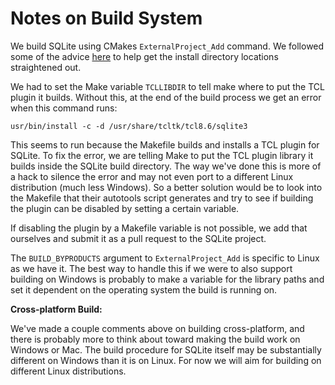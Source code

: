 # Notes on Build System

We build SQLite using CMakes `ExternalProject_Add` command. We
followed some of the advice [here](https://www.tutorialspoint.com/change-the-install-directory-with-make-install)
to help get the install directory locations straightened out.

We had to set the Make variable `TCLLIBDIR` to tell make where to put the
TCL plugin it builds. Without this, at the end of the build process we
get an error when this command runs:

```shell
usr/bin/install -c -d /usr/share/tcltk/tcl8.6/sqlite3
```

This seems to run because the Makefile builds and installs a TCL plugin
for SQLite.
To fix the error, we are telling Make to put the TCL plugin library it
builds inside the
SQLite build directory. The way we've done this
is more of a hack to silence the error and
may not even port to a different Linux distribution (much less Windows).
So a better solution would be to look into the Makefile that
their autotools script generates and try to see if building the plugin
can be disabled by setting a certain variable.

If disabling the plugin by a Makefile variable is not possible,
we add that ourselves and submit it as a pull request
to the SQLite project.

The `BUILD_BYPRODUCTS` argument to `ExternalProject_Add` is specific to
Linux as we have it. The best way to handle this if we were to also support
building on Windows is probably to make a variable for the library paths
and set it dependent on the operating system the build is running on.

__Cross-platform Build:__

We've made a couple comments above on building cross-platform, and there is
probably more to think about toward making the build work on Windows or Mac.
The build procedure for SQLite itself may be substantially different on Windows
than it is on Linux. For now we will aim for building on different Linux 
distributions.
